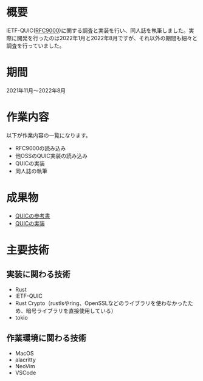 # 概要

IETF-QUIC([RFC9000](https://datatracker.ietf.org/doc/html/rfc9000))に関する調査と実装を行い、同人誌を執筆しました。実際に開発を行ったのは2022年1月と2022年8月ですが、それ以外の期間も細々と調査を行っていました。

# 期間

2021年11月～2022年8月

# 作業内容

以下が作業内容の一覧になります。

- RFC9000の読み込み
- 他OSSのQUIC実装の読み込み
- QUICの実装
- 同人誌の執筆

# 成果物

- [QUICの参考書](https://techbookfest.org/product/dbdqnF6pbbj9N6i4fv1VqY)
- [QUICの実装](https://github.com/megumish/refuic)

# 主要技術

## 実装に関わる技術

- Rust
- IETF-QUIC
- Rust Crypto（rustlsやring、OpenSSLなどのライブラリを使わなかったため、暗号ライブラリを直接使用している）
- tokio

## 作業環境に関わる技術

- MacOS
- alacritty
- NeoVim
- VSCode
